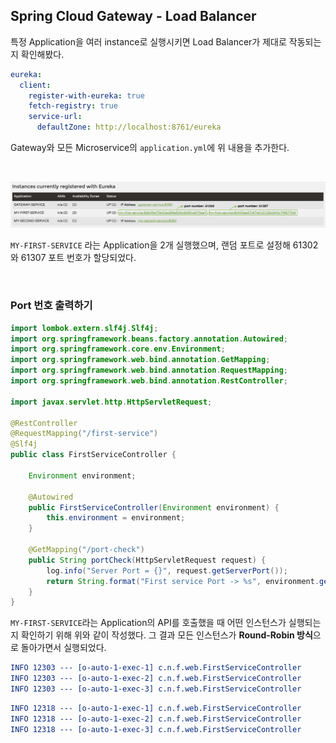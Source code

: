 ## Spring Cloud Gateway - Load Balancer

특정 Application을 여러 instance로 실행시키면 Load Balancer가 제대로 작동되는지 확인해봤다.

```yml
eureka:
  client:
    register-with-eureka: true
    fetch-registry: true
    service-url:
      defaultZone: http://localhost:8761/eureka
```

Gateway와 모든 Microservice의 ```application.yml```에 위 내용을 추가한다.

<br>

![](/_img/Spring-Cloud/instances_currently_registered_with_eureka.png)

```MY-FIRST-SERVICE``` 라는 Application을 2개 실행했으며, 랜덤 포트로 설정해 61302와 61307 포트 번호가 할당되었다.

<br>

### Port 번호 출력하기

```java
import lombok.extern.slf4j.Slf4j;
import org.springframework.beans.factory.annotation.Autowired;
import org.springframework.core.env.Environment;
import org.springframework.web.bind.annotation.GetMapping;
import org.springframework.web.bind.annotation.RequestMapping;
import org.springframework.web.bind.annotation.RestController;

import javax.servlet.http.HttpServletRequest;

@RestController
@RequestMapping("/first-service")
@Slf4j
public class FirstServiceController {

    Environment environment;

    @Autowired
    public FirstServiceController(Environment environment) {
        this.environment = environment;
    }

    @GetMapping("/port-check")
    public String portCheck(HttpServletRequest request) {
        log.info("Server Port = {}", request.getServerPort());
        return String.format("First service Port -> %s", environment.getProperty("local.server.port"));
    }
}
```

```MY-FIRST-SERVICE```라는 Application의 API를 호출했을 때 어떤 인스턴스가 실행되는지 확인하기 위해 위와 같이 작성했다. 그 결과 모든 인스턴스가 **Round-Robin 방식**으로 돌아가면서 실행되었다.

```yml
INFO 12303 --- [o-auto-1-exec-1] c.n.f.web.FirstServiceController         : Server Port = 61302
INFO 12303 --- [o-auto-1-exec-2] c.n.f.web.FirstServiceController         : Server Port = 61302
INFO 12303 --- [o-auto-1-exec-3] c.n.f.web.FirstServiceController         : Server Port = 61302
```

```yml
INFO 12318 --- [o-auto-1-exec-1] c.n.f.web.FirstServiceController         : Server Port = 61307
INFO 12318 --- [o-auto-1-exec-2] c.n.f.web.FirstServiceController         : Server Port = 61307
INFO 12318 --- [o-auto-1-exec-3] c.n.f.web.FirstServiceController         : Server Port = 61307
```